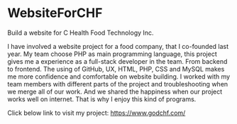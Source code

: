 # WebsiteForCHF
Build a website for C Health Food Technology Inc.

I have involved a website project for a food company, that I co-founded last year. My team choose PHP as main programming language, this project gives me a experience as a full-stack developer in the team. From backend to frontend. The using of GitHub, UX, HTML, PHP, CSS and MySQL makes me more confidence and comfortable on website building. I worked with my team members with different parts of the project and troubleshooting when we merge all of our work. And we shared the happiness when our project works well on internet. That is why I enjoy this kind of programs.

Click below link to visit my project:
https://www.godchf.com/
